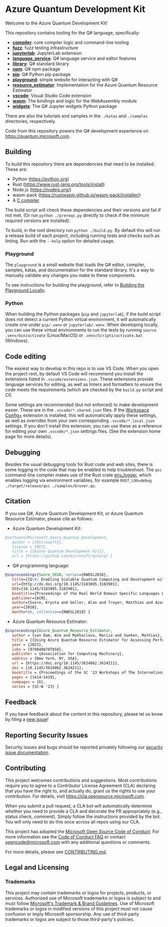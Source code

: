 # Azure Quantum Development Kit

Welcome to the Azure Quantum Development Kit!

This repository contains tooling for the Q# language, specifically:

- **[compiler](./compiler/qsc/)**: core compiler logic and command-line tooling
- **[fuzz](./fuzz/)**: fuzz testing infrastructure
- **[jupyterlab](./jupyterlab/)**: JupyterLab extension
- **[language_service](./language_service/)**: Q# language service and editor features
- **[library](./library/)**: Q# standard library
- **[npm](./npm/)**: Q# npm package
- **[pip](./pip/)**: Q# Python pip package
- **[playground](./playground/)**: simple website for interacting with Q#
- **[resource_estimator](./resource_estimator)**: Implementation for the Azure Quantum Resource Estimator
- **[vscode](./vscode/)**: Visual Studio Code extension
- **[wasm](./wasm/)**: The bindings and logic for the WebAssembly module
- **[widgets](./widgets)**: The Q# Jupyter widgets Python package

There are also the tutorials and samples in the `./katas` and `./samples` directories, respectively.

Code from this repository powers the Q# development experience on <https://quantum.microsoft.com>.

## Building

To build this repository there are dependencies that need to be installed. These are:

- Python (<https://python.org>)
- Rust (<https://www.rust-lang.org/tools/install>)
- Node.js (<https://nodejs.org/>)
- wasm-pack (<https://rustwasm.github.io/wasm-pack/installer/>)
- A [C compiler](https://docs.rs/cc/latest/cc/#compile-time-requirements)

The build script will check these dependencies and their versions and fail if not met. (Or run
`python ./prereqs.py` directly to check if the minimum required versions are installed).

To build, in the root directory run `python ./build.py`. By default this will run a release
build of each project, including running tests and checks such as linting. Run with the
`--help` option for detailed usage.

### Playground

The `playground` is a small website that loads the Q# editor, compiler, samples, katas, and documentation for the standard library. It's a way to manually validate any changes you make to these components.

To see instructions for building the playground, refer to [Building the Playground Locally](./playground/README.md#building-the-playground-locally).

### Python

When building the Python packages (`pip` and `jupyterlab`), if the build script does not detect
a current Python virtual environment, it will automatically create one under `pip/.venv` or
`jupyterlab/.venv`. When developing locally, you can use these virtual environments to run the
tests by running `source .venv/bin/activate` (Linux/MacOS) or `.venv/Scripts/activate.bat` (Windows).

## Code editing

The easiest way to develop in this repo is to use VS Code. When you open the project root, by
default VS Code will recommend you install the extensions listed in `.vscode/extensions.json`.
These extensions provide language services for editing, as well as linters and formatters to
ensure the code meets the requirements (which are checked by the `build.py` script and CI).

Some settings are recommended (but not enforced) to make development easier. These are in the
`.vscode/*.shared.json` files. If the [Workspace Config+](https://marketplace.visualstudio.com/items?itemName=swellaby.workspace-config-plus)
extension is installed, this will automatically apply these settings, as well as overrides from
your own corresponding `.vscode/*.local.json` settings. If you don't install this extension, you can
use these as a reference for editing your own `.vscode/*.json` settings files. (See the extension
home page for more details).

## Debugging

Besides the usual debugging tools for Rust code and web sites, there is some logging in the code
that may be enabled to help troubleshoot. The `qsc` command-line compiler makes use of the Rust
crate [env_logger](https://docs.rs/env_logger/latest/env_logger/), which enables logging via
environment variables, for example `RUST_LOG=debug ./target/release/qsc ./samples/Grover.qs`.

## Citation

If you use Q#, Azure Quantum Development Kit, or Azure Quantum Resource Estimator, please cite as follows:

- Azure Quantum Development Kit:

```bibtex
@software{Microsoft_Azure_Quantum_Development,
   author = {{Microsoft}},
   license = {MIT},
   title = {{Azure Quantum Development Kit}},
   url = {https://github.com/microsoft/qsharp} }
```

- Q# programming language:

```bibtex
@inproceedings{Svore_2018, series={RWDSL2018},
   title={{Q\#: Enabling Scalable Quantum Computing and Development with a High-level DSL}},
   url={http://dx.doi.org/10.1145/3183895.3183901},
   DOI={10.1145/3183895.3183901},
   booktitle={Proceedings of the Real World Domain Specific Languages Workshop 2018},
   publisher={ACM},
   author={Svore, Krysta and Geller, Alan and Troyer, Matthias and Azariah, John and Granade, Christopher and Heim, Bettina and Kliuchnikov, Vadym and Mykhailova, Mariia and Paz, Andres and Roetteler, Martin},
   year={2018},
   month=feb, collection={RWDSL2018} }
```

- Azure Quantum Resource Estimator:

```bibtex
@inproceedings{Azure_Quantum_Resource_Estimator,
   author = {van Dam, Wim and Mykhailova, Mariia and Soeken, Mathias},
   title = {{Using Azure Quantum Resource Estimator for Assessing Performance of Fault Tolerant Quantum Computation}},
   year = {2023},
   isbn = {9798400707858},
   publisher = {Association for Computing Machinery},
   address = {New York, NY, USA},
   url = {https://doi.org/10.1145/3624062.3624211},
   doi = {10.1145/3624062.3624211},
   booktitle = {Proceedings of the SC '23 Workshops of The International Conference on High Performance Computing, Network, Storage, and Analysis},
   pages = {1414–1419},
   numpages = {6},
   series = {SC-W '23} }
```

## Feedback

If you have feedback about the content in this repository, please let us know by filing a [new issue](https://github.com/microsoft/qsharp/issues/new/choose)!

## Reporting Security Issues

Security issues and bugs should be reported privately following our [security issue documentation](./SECURITY.md#reporting-security-issues).

## Contributing

This project welcomes contributions and suggestions. Most contributions require you to agree to a
Contributor License Agreement (CLA) declaring that you have the right to, and actually do, grant us
the rights to use your contribution. For details, visit <https://cla.opensource.microsoft.com>.

When you submit a pull request, a CLA bot will automatically determine whether you need to provide
a CLA and decorate the PR appropriately (e.g., status check, comment). Simply follow the instructions
provided by the bot. You will only need to do this once across all repos using our CLA.

This project has adopted the [Microsoft Open Source Code of Conduct](https://opensource.microsoft.com/codeofconduct/).
For more information see the [Code of Conduct FAQ](https://opensource.microsoft.com/codeofconduct/faq/) or
contact [opencode@microsoft.com](mailto:opencode@microsoft.com) with any additional questions or comments.

For more details, please see [CONTRIBUTING.md](./CONTRIBUTING.md).

## Legal and Licensing

### Trademarks

This project may contain trademarks or logos for projects, products, or services. Authorized use of Microsoft
trademarks or logos is subject to and must follow
[Microsoft's Trademark & Brand Guidelines](https://www.microsoft.com/en-us/legal/intellectualproperty/trademarks/usage/general).
Use of Microsoft trademarks or logos in modified versions of this project must not cause confusion
or imply Microsoft sponsorship. Any use of third-party trademarks or logos are subject to those
third-party's policies.
